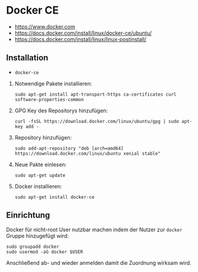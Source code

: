 # Docker CE

+	<https://www.docker.com>
+	<https://docs.docker.com/install/linux/docker-ce/ubuntu/>
+	<https://docs.docker.com/install/linux/linux-postinstall/>



## Installation

+   `docker-ce`

<!---->

1.	Notwendige Pakete installieren:

		sudo apt-get install apt-transport-https ca-certificates curl software-properties-common
2.	GPG Key des Repositorys hinzufügen:

		curl -fsSL https://download.docker.com/linux/ubuntu/gpg | sudo apt-key add -
3.	Repository hinzufügen:

		sudo add-apt-repository "deb [arch=amd64] https://download.docker.com/linux/ubuntu xenial stable"
4.	Neue Pakte einlesen:

		sudo apt-get update
5.	Docker installieren:

		sudo apt-get install docker-ce



## Einrichtung

Docker für nicht-root User nutzbar machen indem der Nutzer zur `docker`  Gruppe hinzugefügt wird:

	sudo groupadd docker
	sudo usermod -aG docker $USER

Anschließend ab- und wieder anmelden damit die Zuordnung wirksam wird.
